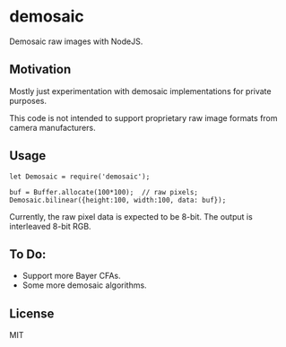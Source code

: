 # demosaic
Demosaic raw images with NodeJS.

## Motivation
Mostly just experimentation with demosaic implementations for private purposes.

This code is not intended to support proprietary raw image formats from camera manufacturers.

## Usage
```nodejs
let Demosaic = require('demosaic');

buf = Buffer.allocate(100*100);  // raw pixels;
Demosaic.bilinear({height:100, width:100, data: buf});
```

Currently, the raw pixel data is expected to be 8-bit.  The output is interleaved 8-bit RGB.

## To Do:

 - Support more Bayer CFAs.
 - Some more demosaic algorithms.

## License

MIT
